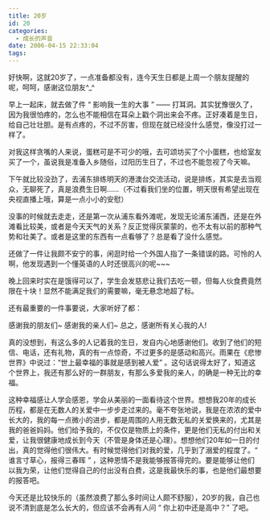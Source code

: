 ```yaml
---
title: 20岁
id: 20
categories:
  - 成长的声音
date: 2006-04-15 22:33:04
tags:
---
```


好快啊，这就20岁了，一点准备都没有，连今天生日都是上周一个朋友提醒的呢，呵呵，感谢这位朋友^_^

早上一起床，就去做了件 “ 影响我一生的大事 ” —— 打耳洞。其实犹豫很久了，因为我很怕疼的，怎么也不能相信在耳朵上戳个洞出来会不疼。正好凑着是生日，给自己壮壮胆。是有点疼的，不过不厉害，但现在就已经没什么感觉，像没打过一样了。

对我这样贪嘴的人来说，蛋糕可是不可少的哦，去可颂坊买了个小蛋糕，也给室友买了一个，虽说我是准备入乡随俗，过阳历生日了，不过也不能忽视了今天嘛。

下午就比较没劲了，去浦东排练明天的港澳台交流活动，说是排练，其实是去当观众，无聊死了，真是浪费生日啊……（不过看我们坐的位置，明天很有希望出现在央视直播上哦，算是一点小小的安慰）

没事的时候就去走走，还是第一次从浦东看外滩呢，发现无论浦东浦西，还是在外滩看比较美，或者是今天天气的关系？反正觉得灰蒙蒙的，也不太有以前的那种气势和壮美了。或者是这里的东西有一点看够了？总是看了没什么感觉。

还做了一件让我颇不安宁的事，闲逛时给一个外国人指了一条错误的路。可怜的人啊，他发现遇到一个懂英语的人时还很高兴的呢~~~

晚上回来时实在是饿得可以了，学生会发慈悲让我们去吃一顿，但每人伙食费竟然限在十块！显然不能满足我们的需要嘛，毫无悬念地超了标。

还有最重要的一件事要说，大家听好了都：

感谢我的朋友们~
感谢我的亲人们~
总之，感谢所有关心我的人!

真的没想到，有这么多的人记着我的生日，发自内心地感谢他们。收到了他们的短信、电话，还有礼物，真的有一点惊奇，不过更多的是感动和高兴。雨果在《悲惨世界》中说过：“世上最幸福的事就是感到被人爱” 。这句话说得太好了，知道这个世界上，我还有那么好的一群朋友，有那么多爱我的亲人，的确是一种无比的幸福。

这种幸福感让人学会感恩，学会从美丽的一面看待这个世界。想想我20年的成长历程，都是在无数人的关爱中一步步走过来的。毫不夸张地说，我是在浓浓的爱中长大的，我的每一点微小的进步，都是周围的人用无数无私的关爱换来的，尤其是我的爸爸妈妈。他们给予我的，不仅仅是物质上的条件，更是他们无私的付出和关爱，让我很健康地成长到今天（不管是身体还是心理）。想想他们20年如一日的付出，真的觉得他们很伟大。有时候觉得他们对我的爱，几乎到了溺爱的程度了。“ 谁言寸草心，报得三春晖 ” ，这种恩情不是我能够报答得完的。要是能够让他们以我为荣，让他们觉得自己的付出没有白费，这是我最快乐的事，也是他们最想要的报答吧。

今天还是比较快乐的（虽然浪费了那么多时间让人颇不舒服），20岁的我，自己也说不清到底是怎么长大的，但应该不会再有人问 “ 你上初中还是高中？” 了吧。
